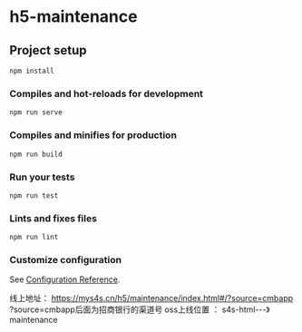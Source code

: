 # h5-maintenance

## Project setup
```
npm install
```

### Compiles and hot-reloads for development
```
npm run serve
```

### Compiles and minifies for production
```
npm run build
```

### Run your tests
```
npm run test
```

### Lints and fixes files
```
npm run lint
```

### Customize configuration
See [Configuration Reference](https://cli.vuejs.org/config/).


线上地址： https://mys4s.cn/h5/maintenance/index.html#/?source=cmbapp
?source=cmbapp后面为招商银行的渠道号
oss上线位置 ： s4s-html---》maintenance

